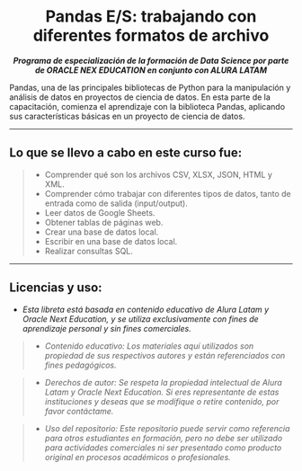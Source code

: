 <h1 align="center">Pandas E/S: trabajando con diferentes formatos de archivo</h1>

<p align="center"><strong><em>Programa de especialización de la formación de Data Science por parte de ORACLE NEX EDUCATION en conjunto con ALURA LATAM</em></strong></p>

Pandas, una de las principales bibliotecas de Python para la manipulación y análisis de datos en proyectos de ciencia de datos.
En esta parte de la capacitación, comienza el aprendizaje con la biblioteca Pandas, aplicando sus características básicas en un proyecto de ciencia de datos.

---

## Lo que se llevo a cabo en este curso fue:

> * Comprender qué son los archivos CSV, XLSX, JSON, HTML y XML.
> * Comprender cómo trabajar con diferentes tipos de datos, tanto de entrada como de salida (input/output).
> * Leer datos de Google Sheets.
> * Obtener tablas de páginas web.
> * Crear una base de datos local.
> * Escribir en una base de datos local.
> * Realizar consultas SQL.

---

## Licencias y uso:

- _Esta libreta está basada en contenido educativo de Alura Latam y Oracle Next Education, y se utiliza exclusivamente con fines de aprendizaje personal y sin fines comerciales._
> * _Contenido educativo: Los materiales aquí utilizados son propiedad de sus respectivos autores y están referenciados con fines pedagógicos._

> * _Derechos de autor: Se respeta la propiedad intelectual de Alura Latam y Oracle Next Education. Si eres representante de estas instituciones y deseas que se modifique o retire contenido, por favor contáctame._

> * _Uso del repositorio: Este repositorio puede servir como referencia para otros estudiantes en formación, pero no debe ser utilizado para actividades comerciales ni ser presentado como producto original en procesos académicos o profesionales._
